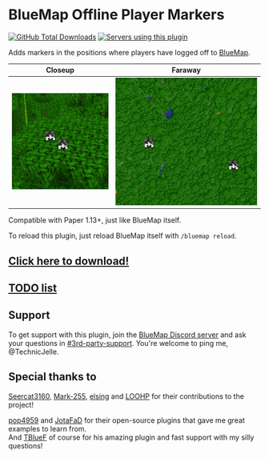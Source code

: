 # BlueMap Offline Player Markers

[![GitHub Total Downloads](https://img.shields.io/github/downloads/TechnicJelle/BlueMapOfflinePlayerMarkers/total?label=Downloads&color=success "Click here to download the plugin")](https://github.com/TechnicJelle/BlueMapOfflinePlayerMarkers/releases/latest)
[![Servers using this plugin](https://img.shields.io/bstats/servers/16425?label=Servers)](https://bstats.org/plugin/bukkit/BlueMap%20Offline%20Player%20Markers/16425)

Adds markers in the positions where players have logged off to [BlueMap](https://github.com/BlueMap-Minecraft/BlueMap).

| Closeup                                                                         | Faraway                                                                               | 
|---------------------------------------------------------------------------------|---------------------------------------------------------------------------------------|
| ![closeup of the two offline player markers](.github/readme_assets/closeup.png) | ![far away shot of the two offline player markers](.github/readme_assets/faraway.png) |

Compatible with Paper 1.13+, just like BlueMap itself.

To reload this plugin, just reload BlueMap itself with `/bluemap reload`.

## [Click here to download!](../../releases/latest)

## [TODO list](../../projects/1?fullscreen=true)

## Support

To get support with this plugin, join the [BlueMap Discord server](https://bluecolo.red/map-discord) and ask your questions in [#3rd-party-support](https://discord.com/channels/665868367416131594/863844716047106068). You're welcome to ping me, @TechnicJelle.

## Special thanks to

[Seercat3160](https://github.com/Seercat3160), [Mark-255](https://github.com/Mark-225),
[elsing](https://github.com/elsing) and [LOOHP](https://github.com/LOOHP) for their contributions to the project!

[pop4959](https://github.com/pop4959/BlueMap-Essentials) and [JotaFaD](https://github.com/JotaFaD/CivsExtras) for their
open-source plugins that gave me great examples to learn from.\
And [TBlueF](https://github.com/TBlueF) of course for his amazing plugin and fast support with my silly questions!
